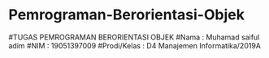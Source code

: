 # Pemrograman-Berorientasi-Objek
#TUGAS PEMROGRAMAN BERORIENTASI OBJEK
#Nama : Muhamad saiful adim
#NIM : 19051397009
#Prodi/Kelas : D4 Manajemen Informatika/2019A
